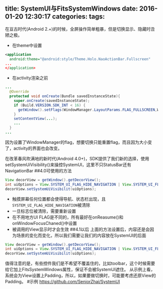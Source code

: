 title: SystemUI与FitsSystemWindows
date: 2016-01-20 12:30:17
categories:
tags:
---
在亘古时代(Android 2.+)的时候，全屏操作简单粗暴，但是切换显示、隐藏时丑陋之极。
<!--more-->
- 在theme中设置
```xml
<application
  android:theme="@android:style/Theme.Holo.NaoActionBar.Fullscreen"
...
</application>
```
- 在activity渲染之前
```java
...
  @Override
  protected void onCreate(Bundle savedInstanceState){
    super.onCreate(savedInstanceState);
    if (Build.VERSION.SDK_INT < 16) {
      getWindow().setFlags(WindowManager.LayoutParams.FLAG_FULLSCREEN,WindowManager.LayoutParams.FLAG_FULLSCREEN);
    }
    setContentView(...);
    ...
  }
...
```
因为设置了WindowManager的flag，想要切换只能重置flag，而且因为大小变了，activity的界面也会改变。

在改革春风吹满地的新时代(Android 4.0+)，SDK提供了我们新的选择，使用setSystemUiVisibility()来操控SystemUI，这里不只StatusBar还有NavigationBar
##4.0可使用的方法
```java
View decorView = getWindow().getDecorView();
int uiOptions = View.SYSTEM_UI_FLAG_HIDE_NAVIGATION | View.SYSTEM_UI_FLAG_FULLSCREEN;
decorView.setSystemUiVisibilit(uiOptions);
```
- 触摸屏幕任何位置都会使得导航、状态栏出现，且`SYSTEM_UI_FLAG_HIDE_NAVIGATION`被清除
- 一旦标志位被清除，需要重新设置
- 在不用地方UI FLAG是不同的，所有最好在onReasume()和onWindowFocusChaned()中设置
- 被调用的View显示时才会生效
##4.1以后
上面的方法设置后，内容还是会因为场景的变化而变化，所以我们需要让我们的内容放在SystemUI的后面
```java
View decorView = getWindow().getDecorView();
int uiOptions = View.SYSTEM_UI_FLAG_HIDE_NAVIGATION | View.SYSTEM_UI_FLAG_LAYOUT_HIDE_NAVIGATION |View.SYSTEM_UI_FLAG_FULLSCREEN | View.SYSTEM_UI_FLAG_LAYOUT_FULLSCREEN;
decorView.setSystemUiVisibilit(uiOptions);
```
值得注意的是，有些控件我们是不希望不覆盖住的，比如toolbar，这个时候需要给它加上FitsSystemWindows属性，保证不会被SystemUI遮住。
从示例上看，系统会为View设置上Padding，所以，如果要做切换时，可能要考虑还原View的Padding。
#示例
<https://github.com/SeniorZhai/SystemUI>
